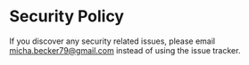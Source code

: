 # Security Policy

If you discover any security related issues, please email micha.becker79@gmail.com instead of using the issue tracker.

